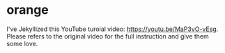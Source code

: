 # orange
I've Jekyllized this YouTube turoial video: https://youtu.be/MaP3vO-vEsg. 
Please refers to the original video for the full instruction and give them
some love.
